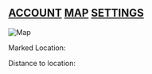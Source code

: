 ## [ACCOUNT](https://google.com/) [MAP](https://www.google.com/) [SETTINGS](https://www.google.com/)
 
 ![Map](https://live.staticflickr.com/31/40919010_157eb18de1_b.jpg)


Marked Location:

Distance to location:
